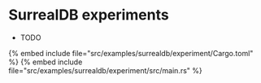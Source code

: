 # SurrealDB experiments

* TODO

{% embed include file="src/examples/surrealdb/experiment/Cargo.toml" %}
{% embed include file="src/examples/surrealdb/experiment/src/main.rs" %}


